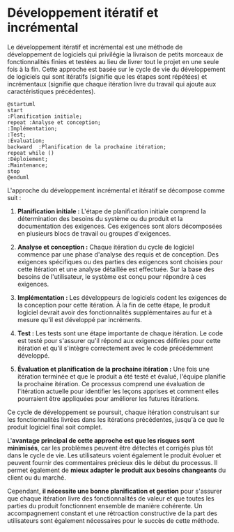 # Développement itératif et incrémental

Le développement itératif et incrémental est une méthode de développement de logiciels qui privilégie la livraison de
petits morceaux de fonctionnalités finies et testées au lieu de livrer tout le projet en une seule fois à la fin. Cette
approche est basée sur le cycle de vie du développement de logiciels qui sont itératifs (signifie que les étapes sont
répétées) et incrémentaux (signifie que chaque itération livre du travail qui ajoute aux caractéristiques précédentes).

```plantuml
@startuml
start
:Planification initiale;
repeat :Analyse et conception;
:Implémentation;
:Test;
:Évaluation;
backward  :Planification de la prochaine itération;
repeat while () 
:Déploiement;
:Maintenance;
stop
@enduml
```


L'approche du développement incrémental et itératif se décompose comme suit :

1. **Planification initiale :** L'étape de planification initiale comprend la détermination des besoins du système ou du produit
   et la documentation des exigences. Ces exigences sont alors décomposées en plusieurs blocs de travail ou groupes
   d'exigences.

2. **Analyse et conception :** Chaque itération du cycle de logiciel commence par une phase d'analyse des requis et de
   conception. Des exigences spécifiques ou des parties des exigences sont choisies pour cette itération et une analyse
   détaillée est effectuée. Sur la base des besoins de l'utilisateur, le système est conçu pour répondre à ces
   exigences.

3. **Implémentation :** Les développeurs de logiciels codent les exigences de la conception pour cette itération. À la
   fin de cette étape, le produit logiciel devrait avoir des fonctionnalités supplémentaires au fur et à mesure qu'il
   est développé par incréments.

4. **Test :** Les tests sont une étape importante de chaque itération. Le code est testé pour s'assurer qu'il répond aux
   exigences définies pour cette itération et qu'il s'intègre correctement avec le code précédemment développé.

5. **Évaluation et planification de la prochaine itération :** Une fois une itération terminée et que le produit a été
   testé et évalué, l'équipe planifie la prochaine itération. Ce processus comprend une évaluation de l'itération
   actuelle pour identifier les leçons apprises et comment elles pourraient être appliquées pour améliorer les futures
   itérations.

Ce cycle de développement se poursuit, chaque itération construisant sur les fonctionnalités livrées dans les itérations
précédentes, jusqu'à ce que le produit logiciel final soit complet.

L'**avantage principal de cette approche est que les risques sont minimisés**, car les problèmes peuvent être détectés
et corrigés plus tôt dans le cycle de vie. Les utilisateurs voient également le produit évoluer et peuvent fournir des
commentaires précieux dès le début du processus. Il permet également de **mieux adapter le produit aux besoins
changeants** du client ou du marché.

Cependant, **il nécessite une bonne planification et gestion** pour s'assurer que chaque itération livre des
fonctionnalités de valeur et que toutes les parties du produit fonctionnent ensemble de manière cohérente. Un
accompagnement constant et une rétroaction constructive de la part des utilisateurs sont également nécessaires pour le
succès de cette méthode.
